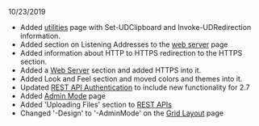 10/23/2019 

- Added [utilities](./utilities/README.md) page with Set-UDClipboard and Invoke-UDRedirection information. 
- Added section on Listening Addresses to the [web server](./webserver/README.md) page
- Added information about HTTP to HTTPS redirection to the HTTPS section. 
- Added a [Web Server](./web-server/README.md) section and added HTTPS into it.
- Added Look and Feel section and moved colors and themes into it. 
- Updated [REST API Authentication](./security/rest-api-authentication.md) to include new functionality for 2.7
- Added [Admin Mode](./admin-mode.md) page
- Added 'Uploading Files' section to [REST APIs](./rest-apis.md)
- Changed '-Design' to '-AdminMode' on the [Grid Layout](./components/grid-layout.md) page